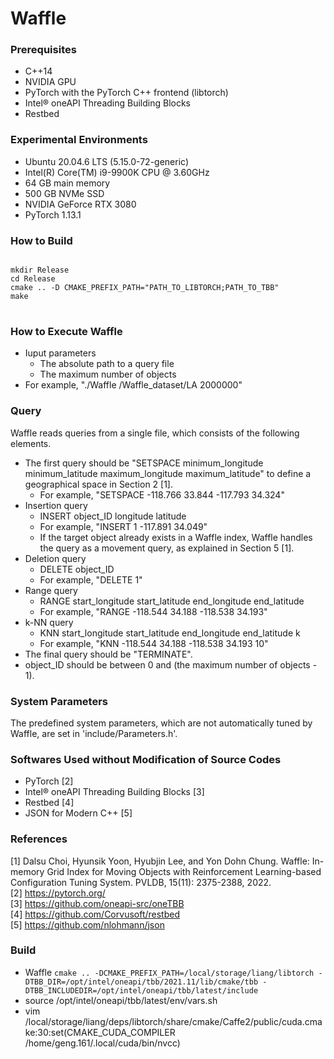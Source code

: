 # Waffle

### Prerequisites
- C++14
- NVIDIA GPU
- PyTorch with the PyTorch C++ frontend (libtorch)
- Intel® oneAPI Threading Building Blocks
- Restbed

### Experimental Environments
- Ubuntu 20.04.6 LTS (5.15.0-72-generic)
- Intel(R) Core(TM) i9-9900K CPU @ 3.60GHz
- 64 GB main memory
- 500 GB NVMe SSD
- NVIDIA GeForce RTX 3080
- PyTorch 1.13.1

### How to Build
<pre>
<code>
mkdir Release
cd Release
cmake .. -D CMAKE_PREFIX_PATH="PATH_TO_LIBTORCH;PATH_TO_TBB"
make
</code>
</pre>

### How to Execute Waffle
- Iuput parameters
  - The absolute path to a query file
  - The maximum number of objects
- For example, "./Waffle /Waffle_dataset/LA 2000000"

### Query
Waffle reads queries from a single file, which consists of the following elements.
- The first query should be "SETSPACE minimum_longitude minimum_latitude maximum_longitude maximum_latitude" to define a geographical space in Section 2 [1].
  - For example, "SETSPACE -118.766 33.844 -117.793 34.324"
- Insertion query
  - INSERT object_ID longitude latitude
  - For example, "INSERT 1 -117.891 34.049"
  - If the target object already exists in a Waffle index, Waffle handles the query as a movement query, as explained in Section 5 [1].
- Deletion query
  - DELETE object_ID
  - For example, "DELETE 1"
- Range query
  - RANGE start_longitude start_latitude end_longitude end_latitude
  - For example, "RANGE -118.544 34.188 -118.538 34.193"
- k-NN query
  - KNN start_longitude start_latitude end_longitude end_latitude k
  - For example, "KNN -118.544 34.188 -118.538 34.193 10"
- The final query should be "TERMINATE".
- object_ID should be between 0 and (the maximum number of objects - 1).
  
### System Parameters
The predefined system parameters, which are not automatically tuned by Waffle, are set in 'include/Parameters.h'.

### Softwares Used without Modification of Source Codes
- PyTorch [2]
- Intel® oneAPI Threading Building Blocks [3]
- Restbed [4]
- JSON for Modern C++ [5]

### References
[1] Dalsu Choi, Hyunsik Yoon, Hyubjin Lee, and Yon Dohn Chung. Waffle: In-memory Grid Index for Moving Objects with Reinforcement Learning-based Configuration Tuning System. PVLDB, 15(11): 2375-2388, 2022.<br>
[2] https://pytorch.org/<br>
[3] https://github.com/oneapi-src/oneTBB<br>
[4] https://github.com/Corvusoft/restbed<br>
[5] https://github.com/nlohmann/json<br>


### Build
- Waffle `cmake .. -DCMAKE_PREFIX_PATH=/local/storage/liang/libtorch -DTBB_DIR=/opt/intel/oneapi/tbb/2021.11/lib/cmake/tbb -DTBB_INCLUDEDIR=/opt/intel/oneapi/tbb/latest/include`
- source  /opt/intel/oneapi/tbb/latest/env/vars.sh
- vim /local/storage/liang/deps/libtorch/share/cmake/Caffe2/public/cuda.cmake:30:set(CMAKE_CUDA_COMPILER /home/geng.161/.local/cuda/bin/nvcc)